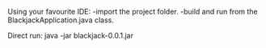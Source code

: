 
Using your favourite IDE:
 -import the project folder. 
 -build and run from the BlackjackApplication.java class.

Direct run:
 java -jar blackjack-0.0.1.jar